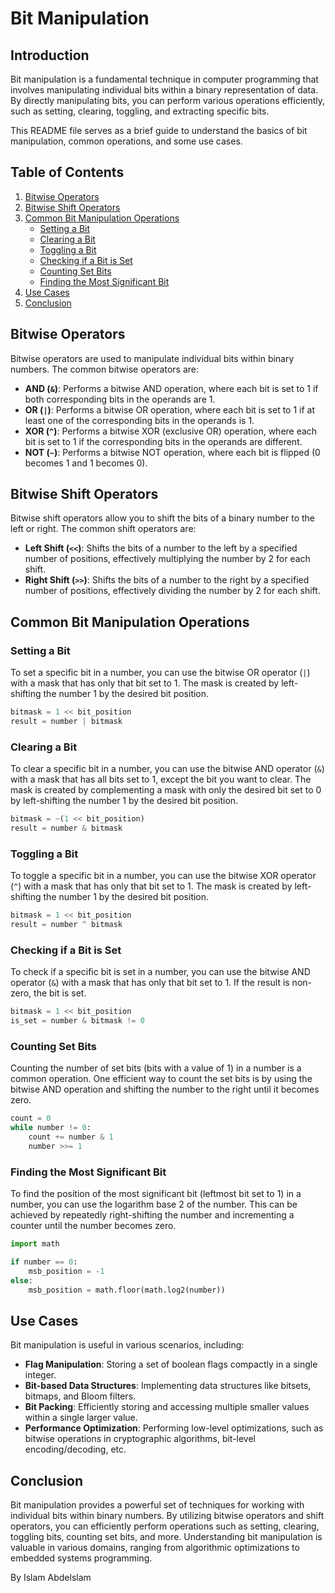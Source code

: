 # Bit Manipulation

## Introduction
Bit manipulation is a fundamental technique in computer programming that involves manipulating individual bits within a binary representation of data. By directly manipulating bits, you can perform various operations efficiently, such as setting, clearing, toggling, and extracting specific bits.

This README file serves as a brief guide to understand the basics of bit manipulation, common operations, and some use cases.

## Table of Contents
1. [Bitwise Operators](#bitwise-operators)
2. [Bitwise Shift Operators](#bitwise-shift-operators)
3. [Common Bit Manipulation Operations](#common-bit-manipulation-operations)
    - [Setting a Bit](#setting-a-bit)
    - [Clearing a Bit](#clearing-a-bit)
    - [Toggling a Bit](#toggling-a-bit)
    - [Checking if a Bit is Set](#checking-if-a-bit-is-set)
    - [Counting Set Bits](#counting-set-bits)
    - [Finding the Most Significant Bit](#finding-the-most-significant-bit)
4. [Use Cases](#use-cases)
5. [Conclusion](#conclusion)

## Bitwise Operators
Bitwise operators are used to manipulate individual bits within binary numbers. The common bitwise operators are:

- **AND (`&`)**: Performs a bitwise AND operation, where each bit is set to 1 if both corresponding bits in the operands are 1.
- **OR (`|`)**: Performs a bitwise OR operation, where each bit is set to 1 if at least one of the corresponding bits in the operands is 1.
- **XOR (`^`)**: Performs a bitwise XOR (exclusive OR) operation, where each bit is set to 1 if the corresponding bits in the operands are different.
- **NOT (`~`)**: Performs a bitwise NOT operation, where each bit is flipped (0 becomes 1 and 1 becomes 0).

## Bitwise Shift Operators
Bitwise shift operators allow you to shift the bits of a binary number to the left or right. The common shift operators are:

- **Left Shift (`<<`)**: Shifts the bits of a number to the left by a specified number of positions, effectively multiplying the number by 2 for each shift.
- **Right Shift (`>>`)**: Shifts the bits of a number to the right by a specified number of positions, effectively dividing the number by 2 for each shift.

## Common Bit Manipulation Operations

### Setting a Bit
To set a specific bit in a number, you can use the bitwise OR operator (`|`) with a mask that has only that bit set to 1. The mask is created by left-shifting the number 1 by the desired bit position.

```python
bitmask = 1 << bit_position
result = number | bitmask
```

### Clearing a Bit
To clear a specific bit in a number, you can use the bitwise AND operator (`&`) with a mask that has all bits set to 1, except the bit you want to clear. The mask is created by complementing a mask with only the desired bit set to 0 by left-shifting the number 1 by the desired bit position.

```python
bitmask = ~(1 << bit_position)
result = number & bitmask
```

### Toggling a Bit
To toggle a specific bit in a number, you can use the bitwise XOR operator (`^`) with a mask that has only that bit set to 1. The mask is created by left-shifting the number 1 by the desired bit position.

```python
bitmask = 1 << bit_position
result = number ^ bitmask
```

### Checking if a Bit is Set
To check if a specific bit is set in a number, you can use the bitwise AND operator (`&`) with a mask that has only that bit set to 1. If the result is non-zero, the bit is set.

```python
bitmask = 1 << bit_position
is_set = number & bitmask != 0
```

### Counting Set Bits
Counting the number of set bits (bits with a value of 1) in a number is a common operation. One efficient way to count the set bits is by using the bitwise AND operation and shifting the number to the right until it becomes zero.

```python
count = 0
while number != 0:
    count += number & 1
    number >>= 1
```

### Finding the Most Significant Bit
To find the position of the most significant bit (leftmost bit set to 1) in a number, you can use the logarithm base 2 of the number. This can be achieved by repeatedly right-shifting the number and incrementing a counter until the number becomes zero.

```python
import math

if number == 0:
    msb_position = -1
else:
    msb_position = math.floor(math.log2(number))
```

## Use Cases
Bit manipulation is useful in various scenarios, including:

- **Flag Manipulation**: Storing a set of boolean flags compactly in a single integer.
- **Bit-based Data Structures**: Implementing data structures like bitsets, bitmaps, and Bloom filters.
- **Bit Packing**: Efficiently storing and accessing multiple smaller values within a single larger value.
- **Performance Optimization**: Performing low-level optimizations, such as bitwise operations in cryptographic algorithms, bit-level encoding/decoding, etc.

## Conclusion
Bit manipulation provides a powerful set of techniques for working with individual bits within binary numbers. By utilizing bitwise operators and shift operators, you can efficiently perform operations such as setting, clearing, toggling bits, counting set bits, and more. Understanding bit manipulation is valuable in various domains, ranging from algorithmic optimizations to embedded systems programming.

By Islam Abdelslam